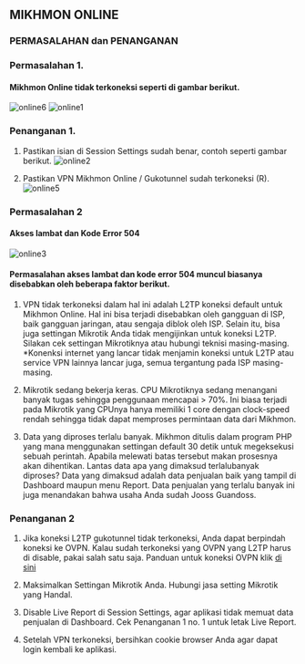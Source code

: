 ## MIKHMON ONLINE
### PERMASALAHAN dan PENANGANAN

### Permasalahan 1. 
#### Mikhmon Online tidak terkoneksi seperti di gambar berikut.
![online6](https://raw.githubusercontent.com/cloud-it-code/cloud-it-code.github.io/master/img/online6.png)
![online1](https://raw.githubusercontent.com/cloud-it-code/cloud-it-code.github.io/master/img/online1.png)

### Penanganan 1.

1. Pastikan isian di Session Settings sudah benar, contoh seperti gambar berikut.
![online2](https://raw.githubusercontent.com/cloud-it-code/cloud-it-code.github.io/master/img/online2.png)

2. Pastikan VPN Mikhmon Online / Gukotunnel sudah terkoneksi (R).
![online5](https://raw.githubusercontent.com/cloud-it-code/cloud-it-code.github.io/master/img/online5.png)

### Permasalahan 2
#### Akses lambat dan Kode Error 504
![online3](https://raw.githubusercontent.com/cloud-it-code/cloud-it-code.github.io/master/img/online3.png)
#### Permasalahan akses lambat dan kode error 504 muncul biasanya disebabkan oleh beberapa faktor berikut.

1. VPN tidak terkoneksi dalam hal ini adalah L2TP koneksi default untuk Mikhmon Online. Hal ini bisa terjadi disebabkan oleh gangguan di ISP, baik gangguan jaringan, atau sengaja diblok oleh ISP. Selain itu, bisa juga settingan Mikrotik Anda tidak mengijinkan untuk koneksi L2TP. Silakan cek settingan Mikrotiknya atau hubungi teknisi masing-masing. *Konenksi internet yang lancar tidak menjamin koneksi untuk L2TP atau service VPN lainnya lancar juga, semua tergantung pada ISP masing-masing.

2. Mikrotik sedang bekerja keras. CPU Mikrotiknya sedang menangani banyak tugas sehingga penggunaan mencapai > 70%. Ini biasa terjadi pada Mikrotik yang CPUnya hanya memiliki 1 core dengan clock-speed rendah sehingga tidak dapat memproses permintaan data dari Mikhmon.

3. Data yang diproses terlalu banyak. Mikhmon ditulis dalam program PHP yang mana menggunakan settingan default 30 detik untuk megeksekusi sebuah perintah. Apabila melewati batas tersebut makan prosesnya akan dihentikan. Lantas data apa yang dimaksud terlalubanyak diproses? Data yang dimaksud adalah data penjualan baik yang tampil di Dashboard maupun menu Report. Data penjualan yang terlalu banyak ini juga menandakan bahwa usaha Anda sudah Jooss Guandoss.

### Penanganan 2
1. Jika koneksi L2TP gukotunnel tidak terkoneksi, Anda dapat berpindah koneksi ke OVPN. Kalau sudah terkoneksi yang OVPN yang L2TP harus di disable, pakai salah satu saja. Panduan untuk koneksi OVPN klik [di sini](https://drive.google.com/file/d/10QxPYIgJM31xxw0auTuy0SobCG-dBYo8/view?usp=sharing)

2. Maksimalkan Settingan Mikrotik Anda. Hubungi jasa setting Mikrotik yang Handal.

3. Disable Live Report di Session Settings, agar aplikasi tidak memuat data penjualan di Dashboard. Cek Penanganan 1 no. 1 untuk letak Live Report.

4. Setelah VPN terkoneksi, bersihkan cookie browser Anda agar dapat login kembali ke aplikasi. 
